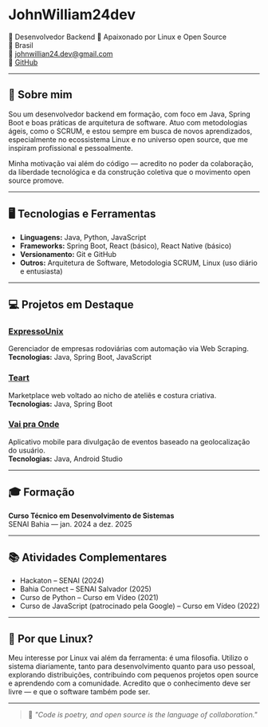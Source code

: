 # JohnWilliam24dev

🎯 Desenvolvedor Backend
🐧 Apaixonado por Linux e Open Source  
📍 Brasil  
📧 johnwillian24.dev@gmail.com  
🔗 [GitHub](https://github.com/JohnWilliam24dev)

---

## 👋 Sobre mim

Sou um desenvolvedor backend em formação, com foco em Java, Spring Boot e boas práticas de arquitetura de software. Atuo com metodologias ágeis, como o SCRUM, e estou sempre em busca de novos aprendizados, especialmente no ecossistema Linux e no universo open source, que me inspiram profissional e pessoalmente.

Minha motivação vai além do código — acredito no poder da colaboração, da liberdade tecnológica e da construção coletiva que o movimento open source promove.

---

## 🖥️ Tecnologias e Ferramentas

- **Linguagens:** Java, Python, JavaScript  
- **Frameworks:** Spring Boot, React (básico), React Native (básico)  
- **Versionamento:** Git e GitHub  
- **Outros:** Arquitetura de Software, Metodologia SCRUM, Linux (uso diário e entusiasta)

---

## 💻 Projetos em Destaque

### [ExpressoUnix](https://github.com/JohnWilliam24dev/ExpressoUnix)
Gerenciador de empresas rodoviárias com automação via Web Scraping.  
**Tecnologias:** Java, Spring Boot, JavaScript  


### [Teart](https://github.com/JohnWilliam24dev/Teart)
Marketplace web voltado ao nicho de ateliês e costura criativa.  
**Tecnologias:** Java, Spring Boot

### [Vai pra Onde](https://github.com/PedroFPer/Vai_pra_onde)
Aplicativo mobile para divulgação de eventos baseado na geolocalização do usuário.  
**Tecnologias:** Java, Android Studio

---

## 🎓 Formação

**Curso Técnico em Desenvolvimento de Sistemas**  
SENAI Bahia — jan. 2024 a dez. 2025

---

## 📚 Atividades Complementares

- Hackaton – SENAI (2024)  
- Bahia Connect – SENAI Salvador (2025)  
- Curso de Python – Curso em Vídeo (2021)  
- Curso de JavaScript (patrocinado pela Google) – Curso em Vídeo (2022)

---

## 🐧 Por que Linux?

Meu interesse por Linux vai além da ferramenta: é uma filosofia. Utilizo o sistema diariamente, tanto para desenvolvimento quanto para uso pessoal, explorando distribuições, contribuindo com pequenos projetos open source e aprendendo com a comunidade. Acredito que o conhecimento deve ser livre — e que o software também pode ser.

---

> 💬 *"Code is poetry, and open source is the language of collaboration."*




<!---
JohnWilliam24dev/JohnWilliam24dev is a ✨ special ✨ repository because its `README.md` (this file) appears on your GitHub profile.
You can click the Preview link to take a look at your changes.
--->
